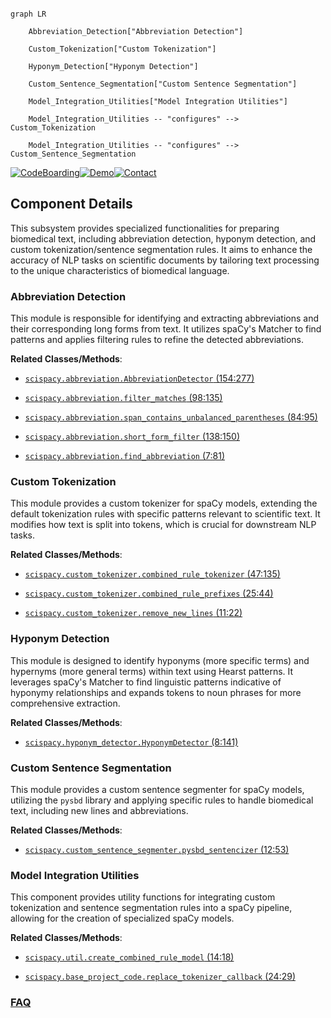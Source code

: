 ```mermaid

graph LR

    Abbreviation_Detection["Abbreviation Detection"]

    Custom_Tokenization["Custom Tokenization"]

    Hyponym_Detection["Hyponym Detection"]

    Custom_Sentence_Segmentation["Custom Sentence Segmentation"]

    Model_Integration_Utilities["Model Integration Utilities"]

    Model_Integration_Utilities -- "configures" --> Custom_Tokenization

    Model_Integration_Utilities -- "configures" --> Custom_Sentence_Segmentation

```

[![CodeBoarding](https://img.shields.io/badge/Generated%20by-CodeBoarding-9cf?style=flat-square)](https://github.com/CodeBoarding/GeneratedOnBoardings)[![Demo](https://img.shields.io/badge/Try%20our-Demo-blue?style=flat-square)](https://www.codeboarding.org/demo)[![Contact](https://img.shields.io/badge/Contact%20us%20-%20contact@codeboarding.org-lightgrey?style=flat-square)](mailto:contact@codeboarding.org)



## Component Details



This subsystem provides specialized functionalities for preparing biomedical text, including abbreviation detection, hyponym detection, and custom tokenization/sentence segmentation rules. It aims to enhance the accuracy of NLP tasks on scientific documents by tailoring text processing to the unique characteristics of biomedical language.



### Abbreviation Detection

This module is responsible for identifying and extracting abbreviations and their corresponding long forms from text. It utilizes spaCy's Matcher to find patterns and applies filtering rules to refine the detected abbreviations.





**Related Classes/Methods**:



- <a href="https://github.com/allenai/scispacy/blob/master/scispacy/abbreviation.py#L154-L277" target="_blank" rel="noopener noreferrer">`scispacy.abbreviation.AbbreviationDetector` (154:277)</a>

- <a href="https://github.com/allenai/scispacy/blob/master/scispacy/abbreviation.py#L98-L135" target="_blank" rel="noopener noreferrer">`scispacy.abbreviation.filter_matches` (98:135)</a>

- <a href="https://github.com/allenai/scispacy/blob/master/scispacy/abbreviation.py#L84-L95" target="_blank" rel="noopener noreferrer">`scispacy.abbreviation.span_contains_unbalanced_parentheses` (84:95)</a>

- <a href="https://github.com/allenai/scispacy/blob/master/scispacy/abbreviation.py#L138-L150" target="_blank" rel="noopener noreferrer">`scispacy.abbreviation.short_form_filter` (138:150)</a>

- <a href="https://github.com/allenai/scispacy/blob/master/scispacy/abbreviation.py#L7-L81" target="_blank" rel="noopener noreferrer">`scispacy.abbreviation.find_abbreviation` (7:81)</a>





### Custom Tokenization

This module provides a custom tokenizer for spaCy models, extending the default tokenization rules with specific patterns relevant to scientific text. It modifies how text is split into tokens, which is crucial for downstream NLP tasks.





**Related Classes/Methods**:



- <a href="https://github.com/allenai/scispacy/blob/master/scispacy/custom_tokenizer.py#L47-L135" target="_blank" rel="noopener noreferrer">`scispacy.custom_tokenizer.combined_rule_tokenizer` (47:135)</a>

- <a href="https://github.com/allenai/scispacy/blob/master/scispacy/custom_tokenizer.py#L25-L44" target="_blank" rel="noopener noreferrer">`scispacy.custom_tokenizer.combined_rule_prefixes` (25:44)</a>

- <a href="https://github.com/allenai/scispacy/blob/master/scispacy/custom_tokenizer.py#L11-L22" target="_blank" rel="noopener noreferrer">`scispacy.custom_tokenizer.remove_new_lines` (11:22)</a>





### Hyponym Detection

This module is designed to identify hyponyms (more specific terms) and hypernyms (more general terms) within text using Hearst patterns. It leverages spaCy's Matcher to find linguistic patterns indicative of hyponymy relationships and expands tokens to noun phrases for more comprehensive extraction.





**Related Classes/Methods**:



- <a href="https://github.com/allenai/scispacy/blob/master/scispacy/hyponym_detector.py#L8-L141" target="_blank" rel="noopener noreferrer">`scispacy.hyponym_detector.HyponymDetector` (8:141)</a>





### Custom Sentence Segmentation

This module provides a custom sentence segmenter for spaCy models, utilizing the `pysbd` library and applying specific rules to handle biomedical text, including new lines and abbreviations.





**Related Classes/Methods**:



- <a href="https://github.com/allenai/scispacy/blob/master/scispacy/custom_sentence_segmenter.py#L12-L53" target="_blank" rel="noopener noreferrer">`scispacy.custom_sentence_segmenter.pysbd_sentencizer` (12:53)</a>





### Model Integration Utilities

This component provides utility functions for integrating custom tokenization and sentence segmentation rules into a spaCy pipeline, allowing for the creation of specialized spaCy models.





**Related Classes/Methods**:



- <a href="https://github.com/allenai/scispacy/blob/master/scispacy/util.py#L14-L18" target="_blank" rel="noopener noreferrer">`scispacy.util.create_combined_rule_model` (14:18)</a>

- <a href="https://github.com/allenai/scispacy/blob/master/scispacy/base_project_code.py#L24-L29" target="_blank" rel="noopener noreferrer">`scispacy.base_project_code.replace_tokenizer_callback` (24:29)</a>









### [FAQ](https://github.com/CodeBoarding/GeneratedOnBoardings/tree/main?tab=readme-ov-file#faq)